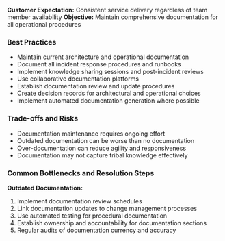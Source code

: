 **Customer Expectation:** Consistent service delivery regardless of team member availability
**Objective:** Maintain comprehensive documentation for all operational procedures

### Best Practices

- Maintain current architecture and operational documentation
- Document all incident response procedures and runbooks
- Implement knowledge sharing sessions and post-incident reviews
- Use collaborative documentation platforms
- Establish documentation review and update procedures
- Create decision records for architectural and operational choices
- Implement automated documentation generation where possible

### Trade-offs and Risks

- Documentation maintenance requires ongoing effort
- Outdated documentation can be worse than no documentation
- Over-documentation can reduce agility and responsiveness
- Documentation may not capture tribal knowledge effectively

### Common Bottlenecks and Resolution Steps

**Outdated Documentation:**
1. Implement documentation review schedules
2. Link documentation updates to change management processes
3. Use automated testing for procedural documentation
4. Establish ownership and accountability for documentation sections
5. Regular audits of documentation currency and accuracy
